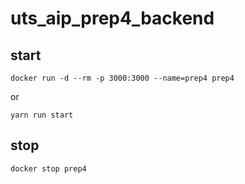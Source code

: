 # uts_aip_prep4_backend

## start
`docker run -d --rm -p 3000:3000 --name=prep4 prep4`

or

`yarn run start`

## stop
`docker stop prep4` 
